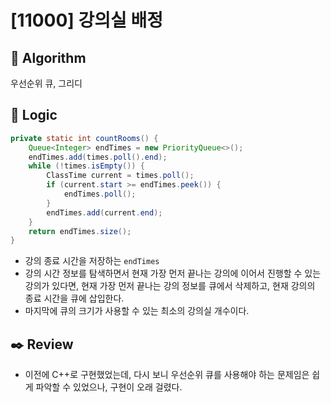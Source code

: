 # [11000] 강의실 배정

## :pushpin: **Algorithm**

우선순위 큐, 그리디

## :round_pushpin: **Logic**

```java
private static int countRooms() {
    Queue<Integer> endTimes = new PriorityQueue<>();
    endTimes.add(times.poll().end);
    while (!times.isEmpty()) {
        ClassTime current = times.poll();
        if (current.start >= endTimes.peek()) {
            endTimes.poll();
        }
        endTimes.add(current.end);
    }
    return endTimes.size();
}
```

- 강의 종료 시간을 저장하는 `endTimes`
- 강의 시간 정보를 탐색하면서 현재 가장 먼저 끝나는 강의에 이어서 진행할 수 있는 강의가 있다면, 현재 가장 먼저 끝나는 강의 정보를 큐에서 삭제하고, 현재 강의의 종료 시간을 큐에 삽입한다.
- 마지막에 큐의 크기가 사용할 수 있는 최소의 강의실 개수이다.

## :black_nib: **Review**
- 이전에 C++로 구현했었는데, 다시 보니 우선순위 큐를 사용해야 하는 문제임은 쉽게 파악할 수 있었으나, 구현이 오래 걸렸다.